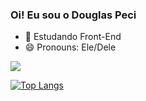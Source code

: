 ### Oi! Eu sou o Douglas Peci

- 🌱 Estudando Front-End
- 😄 Pronouns: Ele/Dele

<picture>
<source 
  srcset="https://github-readme-stats.vercel.app/api?username=douglaspeci&show_icons=true&theme=dark"
  media="(prefers-color-scheme: dark)"
/>
<source
  srcset="https://github-readme-stats.vercel.app/api?username=douglaspeci&show_icons=true"
  media="(prefers-color-scheme: light), (prefers-color-scheme: no-preference)"
/>
<img src="https://github-readme-stats.vercel.app/api?username=douglaspeci&show_icons=true" />
</picture>

[![Top Langs](https://github-readme-stats.vercel.app/api/top-langs/?username=douglaspeci&layout=compact)](https://github.com/douglaspeci/github-readme-stats)
